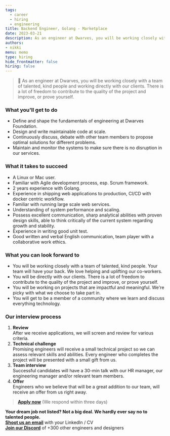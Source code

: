 ```yaml
---
tags:
  - career
  - hiring
  - engineering
title: Backend Engineer, Golang - Marketplace
date: 2023-03-21
description: As an engineer at Dwarves, you will be working closely with a team of talented, kind people and working directly with our clients. There is a lot of freedom to contribute to the quality of the project and improve, or prove yourself.
authors:
- nikki
menu: memo
type: hiring
hide_frontmatter: false
hiring: false
---
```

> 🤝 As an engineer at Dwarves, you will be working closely with a team of talented, kind people and working directly with our clients. There is a lot of freedom to contribute to the quality of the project and improve, or prove yourself.

### What you'll get to do
- Define and shape the fundamentals of engineering at Dwarves Foundation.
- Design and write maintainable code at scale.
- Continuously discuss, debate with other team members to propose optimal solutions for different problems.
- Maintain and monitor the systems to make sure there is no disruption in our services.

### What it takes to succeed
- A Linux or Mac user.
- Familiar with Agile development process, esp. Scrum framework.
- 2 years experience with Golang.
- Experience in shipping web applications to production, CI/CD with docker centric workflow.
- Familiar with running large scale web services.
- Understanding of system performance and scaling.
- Possess excellent communication, sharp analytical abilities with proven design skills, able to think critically of the current system regarding growth and stability.
- Experience in writing good unit test.
- Good written and verbal English communication, team player with a collaborative work ethics.

### What you can look forward to
- You will be working closely with a team of talented, kind people. Your team will have your back. We love helping and uplifting our co-workers.
- You will be directly with our clients. There is a lot of freedom to contribute to the quality of the project and improve, or prove yourself.
- You will be working on projects that are impactful and meaningful. We're picky with what we choose to take part in.
- You will get to be a member of a community where we learn and discuss everything technology.

### Our interview process
1. **Review**<br>
After we receive applications, we will screen and review for various criteria.
2. **Technical challenge**<br>
Promising engineers will receive a small technical project so we can assess relevant skills and abilities. Every engineer who completes the project will be presented with a small gift from us.
3. **Team interview**<br>
Successful candidates will have a 30-min talk with our HR manager, our engineering manager and/or relevant team members.
4. **Offer**<br>
Engineers who we believe that will be a great addition to our team, will receive an offer from us right away.

> **[Apply now](mailto:spawn@d.foundation)** (We respond within three days)

**Your dream job not listed? Not a big deal. We hardly ever say no to talented people.**\
[**Shoot us an email**](mailto:spawn@d.foundation) with your LinkedIn / CV\
[**Join our Discord**](https://discord.gg/dwarvesv) of +300 other engineers and designers
